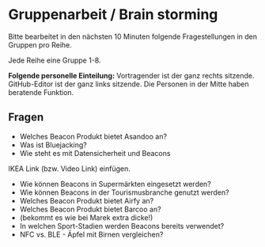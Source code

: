 # Gruppenarbeit / Brain storming

Bitte bearbeitet in den nächsten 10 Minuten folgende Fragestellungen in den Gruppen pro Reihe.

Jede Reihe eine Gruppe 1-8.

__Folgende personelle Einteilung:__ Vortragender ist der ganz rechts sitzende. GitHub-Editor ist der ganz links sitzende. Die Personen in der Mitte haben beratende Funktion.

## Fragen

* Welches Beacon Produkt bietet Asandoo an?
* Was ist Bluejacking?
* Wie steht es mit Datensicherheit und Beacons

IKEA Link (bzw. Video Link) einfügen.

* Wie können Beacons in Supermärkten eingesetzt werden?
* Wie können Beacons in der Tourismusbranche genutzt werden?
* Welches Beacon Produkt bietet Airfy an?
* Welches Beacon Produkt bietet Barcoo an?
*  (bekommt es wie bei Marek extra dicke!)
* In welchen Sport-Stadien werden Beacons bereits verwendet?
* NFC vs. BLE - Äpfel mit Birnen vergleichen?
